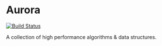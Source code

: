 # Aurora
[![Build Status](https://travis-ci.org/leeyikjiun/aurora.svg?branch=master)](https://travis-ci.org/leeyikjiun/aurora)

A collection of high performance algorithms &amp; data structures.
